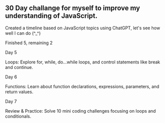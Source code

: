 ## 30 Day challange for myself to improve my understanding of JavaScript.

Created a timeline based on JavaScript topics using ChatGPT, let's see how well I can do (^_^)

Finished 5, remaining 2

Day 5

Loops: Explore for, while, do...while loops, and control statements like break and continue.

Day 6

Functions: Learn about function declarations, expressions, parameters, and return values.

Day 7

Review & Practice: Solve 10 mini coding challenges focusing on loops and conditionals.

